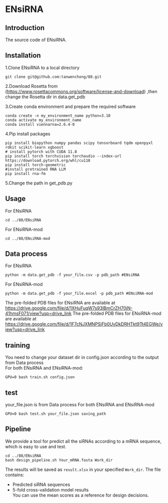 # ENsiRNA
## Introduction
The source code of ENsiRNA.
## Installation
1.Clone ENsiRNA to a local directory 
```
git clone git@github.com:tanwenchong/88.git
```
2.Download Rosetta from (https://www.rosettacommons.org/software/license-and-download) ,then change the Rosetta dir in data.get_pdb     

3.Create conda environment and prepare the required software
```
conda create -n my_environment_name python=3.10
conda activate my_environment_name
conda install viennarna=2.6.4-0
```
4.Pip install packages  
```
pip install biopython numpy pandas scipy tensorboard tqdm openpyxl rdkit scikit-learn xgboost
# install pytorch with CUDA 11.8
pip install torch torchvision torchaudio --index-url https://download.pytorch.org/whl/cu118
pip install torch-geometric
#install pretrained RNA LLM
pip install rna-fm
```
5.Change the path in get_pdb.py
## Usage
For ENsiRNA
```
cd ../88/ENsiRNA
```
For ENsiRNA-mod
```
cd ../88/ENsiRNA-mod
```
## Data process
For ENsiRNA
```
python -m data.get_pdb -f your_file.csv -p pdb_path #ENsiRNA
```
For ENsiRNA-mod
```
python -m data.get_pdb -f your_file.excel -p pdb_path #ENsiRNA-mod
```
The pre-folded PDB files for ENsiRNA are available at https://drive.google.com/file/d/1XHuFuqW7s93lBmCrZH70jN-41hmsF071/view?usp=drive_link
The pre-folded PDB files for ENsiRNA-mod are available at https://drive.google.com/file/d/1F7cNJXMNPSjFb0UvDkDRHTkt9Tt4EGWe/view?usp=drive_link
## training
You need to change your dataset dir in config.json according to the output from Data process  
For both ENsiRNA and ENsiRNA-mod:
```
GPU=0 bash train.sh config.json
```
## test
your_file.json is from Data process
For both ENsiRNA and ENsiRNA-mod
```
GPU=0 bash test.sh your_file.json saving_path
```
## Pipeline
We provide a tool for predict all the siRNAs according to a mRNA sequence, which is easy to use and test.
```
cd ../88/ENsiRNA
bash design_pipeline.sh Your_mRNA.fasta Work_dir
```
The results will be saved as `result.xlsx` in your specified `Work_dir`. 
The file contains:
- Predicted siRNA sequences
- 5-fold cross-validation model results  
You can use the mean scores as a reference for design decisions.
